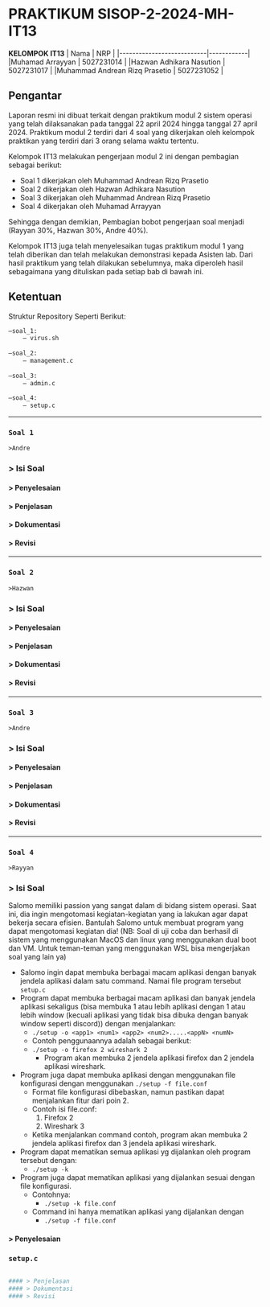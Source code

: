 # PRAKTIKUM SISOP-2-2024-MH-IT13

**KELOMPOK IT13**
| Nama                      | NRP        |
|---------------------------|------------|
|Muhamad Arrayyan              | 5027231014 |
|Hazwan Adhikara Nasution      | 5027231017 |
|Muhammad Andrean Rizq Prasetio     | 5027231052 |

## Pengantar
Laporan resmi ini dibuat terkait dengan praktikum modul 2 sistem operasi yang telah dilaksanakan pada tanggal 22 april 2024 hingga tanggal 27 april 2024. Praktikum modul 2 terdiri dari 4 soal yang dikerjakan oleh kelompok praktikan yang terdiri dari 3 orang selama waktu tertentu.

Kelompok IT13 melakukan pengerjaan modul 2 ini dengan pembagian sebagai berikut:
  + Soal 1 dikerjakan oleh Muhammad Andrean Rizq Prasetio
  + Soal 2 dikerjakan oleh Hazwan Adhikara Nasution
  + Soal 3 dikerjakan oleh Muhammad Andrean Rizq Prasetio
  + Soal 4 dikerjakan oleh Muhamad Arrayyan

Sehingga dengan demikian, Pembagian bobot pengerjaan soal menjadi (Rayyan 30%, Hazwan 30%, Andre 40%).

Kelompok IT13 juga telah menyelesaikan tugas praktikum modul 1 yang telah diberikan dan telah melakukan demonstrasi kepada Asisten lab. Dari hasil praktikum yang telah dilakukan sebelumnya, maka diperoleh hasil sebagaimana yang dituliskan pada setiap bab di bawah ini.

## Ketentuan
Struktur Repository Seperti Berikut:
```bash
—soal_1:
  	— virus.sh
                                    
—soal_2:
  	— management.c
				
—soal_3:
  	— admin.c
				
—soal_4:
	— setup.c
```
---
### **`Soal 1`**
`>Andre`
### > Isi Soal
#### > Penyelesaian
#### > Penjelasan
#### > Dokumentasi
#### > Revisi
---
### **`Soal 2`**
`>Hazwan`
### > Isi Soal
#### > Penyelesaian
#### > Penjelasan
#### > Dokumentasi
#### > Revisi
---
### **`Soal 3`**
`>Andre`
### > Isi Soal
#### > Penyelesaian
#### > Penjelasan
#### > Dokumentasi
#### > Revisi
---
### **`Soal 4`**
`>Rayyan`
### > Isi Soal
Salomo memiliki passion yang sangat dalam di bidang sistem operasi. Saat ini, dia ingin mengotomasi kegiatan-kegiatan yang ia lakukan agar dapat bekerja secara efisien. Bantulah Salomo untuk membuat program yang dapat mengotomasi kegiatan dia!
(NB: Soal di uji coba dan berhasil di sistem yang menggunakan MacOS dan linux yang menggunakan dual boot dan VM. Untuk teman-teman yang menggunakan WSL bisa mengerjakan soal yang lain ya)
+ Salomo ingin dapat membuka berbagai macam aplikasi dengan banyak jendela aplikasi dalam satu command. Namai file program tersebut `setup.c`
+ Program dapat membuka berbagai macam aplikasi dan banyak jendela aplikasi sekaligus (bisa membuka 1 atau lebih aplikasi dengan 1 atau lebih window (kecuali aplikasi yang tidak bisa dibuka dengan banyak window seperti discord)) dengan menjalankan:
  - `./setup -o <app1> <num1> <app2> <num2>.....<appN> <numN>`
  - Contoh penggunaannya adalah sebagai berikut:
   - `./setup -o firefox 2 wireshark 2`
     - Program akan membuka 2 jendela aplikasi firefox dan 2 jendela aplikasi wireshark.
+ Program juga dapat membuka aplikasi dengan menggunakan file konfigurasi dengan menggunakan `./setup -f file.conf`
  - Format file konfigurasi dibebaskan, namun pastikan dapat menjalankan fitur dari poin 2.
  - Contoh isi file.conf:
    1. Firefox 2
    2. Wireshark 3
  - Ketika menjalankan command contoh, program akan membuka 2 jendela aplikasi firefox dan 3 jendela aplikasi wireshark.
+ Program dapat mematikan semua aplikasi yg dijalankan oleh program tersebut dengan: 
  - `./setup -k`
+ Program juga dapat mematikan aplikasi yang dijalankan sesuai dengan file konfigurasi. 
  - Contohnya: 
    + `./setup -k file.conf `
  - Command ini hanya mematikan aplikasi yang dijalankan dengan 
    + `./setup -f file.conf`


#### > Penyelesaian
### **`setup.c`**
```bash

#### > Penjelasan
#### > Dokumentasi
#### > Revisi




